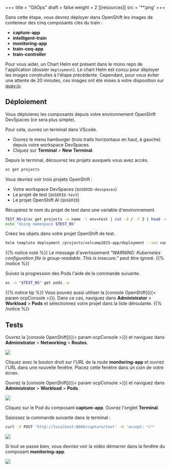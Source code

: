 +++
title = "GitOps"
draft = false
weight = 2
[[resources]]
  src = '**.png'
+++

Dans cette étape, vous devrez déployer dans OpenShift les images de conteneur des cinq composants clés du train :

- **capture-app**
- **intelligent-train**
- **monitoring-app**
- **train-ceq-app**
- **train-controller**

Pour vous aider, un Chart Helm est présent dans le mono repo de l'application (dossier `deployment`).
Le chart Helm est conçu pour déployer les images construites à l'étape précédente.
Cependant, pour vous éviter une attente de 20 minutes, ces images ont été mises à votre disposition sur [quay.io](https://quay.io/organization/riviera-dev-2024).

## Déploiement

Vous déploierez les composants depuis votre environnement OpenShift DevSpaces (ce sera plus simple).

Pour cela, ouvrez un terminal dans VScode.

- Ouvrez le menu hamburger (trois traits horizontaux en haut, à gauche) depuis votre workspace DevSpaces.
- Cliquez sur **Terminal** > **New Terminal**.

Depuis le terminal, découvrez les projets auxquels vous avez accès.

```sh
oc get projects
```

Vous devriez voir trois projets OpenShift :

- Votre workspace DevSpaces (`$USERID-devspaces`)
- Le projet de test (`$USERID-test`)
- Le projet OpenShift AI (`$USERID`)

Récupérez le nom du projet de test dans une variable d'environnement.

```sh
TEST_NS=$(oc get projects -o name -l env=test | cut -d / -f 2 | head -n 1)
echo "Using namespace $TEST_NS"
```

Créez les objets dans votre projet OpenShift de test.

```sh
helm template deployment /projects/volcamp2025-app/deployment --set namespace="$TEST_NS" | oc apply -f -
```

{{% notice note %}}
Le message d'avertissement *"WARNING: Kubernetes configuration file is group-readable. This is insecure."* peut être ignoré.
{{% /notice %}}

Suivez la progression des Pods l'aide de la commande suivante.

```sh
oc -n "$TEST_NS" get pods -w
```

{{% notice tip %}}
Vous pouvez aussi utiliser la [console OpenShift]({{< param ocpConsole >}}).
Dans ce cas, naviguez dans **Administrator** > **Workload** > **Pods** et sélectionnez votre projet dans la liste déroulante.
{{% /notice %}}

## Tests

Ouvrez la [console OpenShift]({{< param ocpConsole >}}) et naviguez dans **Administrator** > **Networking** > **Routes**.

![](routes.png)

Cliquez avec le bouton droit sur l'URL de la route **monitoring-app** et ouvrez l'URL dans une nouvelle fenêtre.
Placez cette fenêtre dans un coin de votre écran.

Ouvrez la [console OpenShift]({{< param ocpConsole >}}) et naviguez dans **Administrator** > **Workload** > **Pods**.

![](pods.png)

Cliquez sur le Pod du composant **capture-app**.
Ouvrez l'onglet **Terminal**.

Saisissez la commande suivante dans le terminal :

```sh
curl -X POST 'http://localhost:8080/capture/test' -H 'accept: */*'
```

![](start-capture.png)

Si tout se passe bien, vous devriez voir la vidéo démarrer dans la fenêtre du composant **monitoring-app**.

![](monitoring-app.png)
